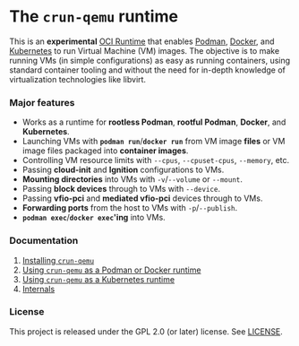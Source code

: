 # The `crun-qemu` runtime

This is an **experimental** [OCI Runtime] that enables [Podman], [Docker], and
[Kubernetes] to run Virtual Machine (VM) images. The objective is to make
running VMs (in simple configurations) as easy as running containers, using
standard container tooling and without the need for in-depth knowledge of
virtualization technologies like libvirt.

### Major features

  - Works as a runtime for **rootless Podman**, **rootful Podman**, **Docker**,
    and **Kubernetes**.
  - Launching VMs with **`podman run`**/**`docker run`** from VM image **files**
    or VM image files packaged into **container images**.
  - Controlling VM resource limits with `--cpus`, `--cpuset-cpus`, `--memory`,
    etc.
  - Passing **cloud-init** and **Ignition** configurations to VMs.
  - **Mounting directories** into VMs with `-v`/`--volume` or `--mount`.
  - Passing **block devices** through to VMs with `--device`.
  - Passing **vfio-pci** and **mediated vfio-pci** devices through to VMs.
  - **Forwarding ports** from the host to VMs with `-p`/`--publish`.
  - **`podman exec`**/**`docker exec`'ing** into VMs.

### Documentation

  1. [Installing `crun-qemu`](docs/1-installing.md)
  2. [Using `crun-qemu` as a Podman or Docker runtime](docs/2-podman-docker.md)
  3. [Using `crun-qemu` as a Kubernetes runtime](docs/3-kubernetes.md)
  4. [Internals](docs/4-internals.md)

### License

This project is released under the GPL 2.0 (or later) license. See
[LICENSE](LICENSE).

[Docker]: https://www.docker.com/
[Kubernetes]: https://kubernetes.io/
[Podman]: https://podman.io/
[OCI Runtime]: https://github.com/opencontainers/runtime-spec/blob/v1.1.0/spec.md

